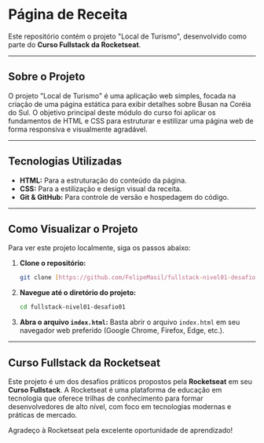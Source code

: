 # Página de Receita

Este repositório contém o projeto "Local de Turismo", desenvolvido como parte do **Curso Fullstack da Rocketseat**.

---

## Sobre o Projeto

O projeto "Local de Turismo" é uma aplicação web simples, focada na criação de uma página estática para exibir detalhes sobre Busan na Coréia do Sul. O objetivo principal deste módulo do curso foi aplicar os fundamentos de HTML e CSS para estruturar e estilizar uma página web de forma responsiva e visualmente agradável.

---

## Tecnologias Utilizadas

* **HTML:** Para a estruturação do conteúdo da página.
* **CSS:** Para a estilização e design visual da receita.
* **Git & GitHub:** Para controle de versão e hospedagem do código.

---

## Como Visualizar o Projeto

Para ver este projeto localmente, siga os passos abaixo:

1.  **Clone o repositório:**
    ```bash
    git clone [https://github.com/FelipeMasil/fullstack-nivel01-desafio01.git](https://github.com/FelipeMasil/fullstack-nivel01-desafio01.git)
    ```
2.  **Navegue até o diretório do projeto:**
    ```bash
    cd fullstack-nivel01-desafio01
    ```
3.  **Abra o arquivo `index.html`:**
    Basta abrir o arquivo `index.html` em seu navegador web preferido (Google Chrome, Firefox, Edge, etc.).

---

## Curso Fullstack da Rocketseat

Este projeto é um dos desafios práticos propostos pela **Rocketseat** em seu **Curso Fullstack**. A Rocketseat é uma plataforma de educação em tecnologia que oferece trilhas de conhecimento para formar desenvolvedores de alto nível, com foco em tecnologias modernas e práticas de mercado.

Agradeço à Rocketseat pela excelente oportunidade de aprendizado!